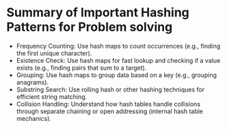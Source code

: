 # Summary of Important Hashing Patterns for Problem solving

- Frequency Counting: Use hash maps to count occurrences (e.g., finding the first unique character).
- Existence Check: Use hash maps for fast lookup and checking if a value exists (e.g., finding pairs that sum to a target).
- Grouping: Use hash maps to group data based on a key (e.g., grouping anagrams).
- Substring Search: Use rolling hash or other hashing techniques for efficient string matching.
- Collision Handling: Understand how hash tables handle collisions through separate chaining or open addressing (internal hash table mechanics).
